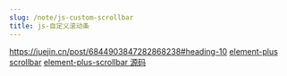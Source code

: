 ```yaml
---
slug: /note/js-custom-scrollbar
title: js-自定义滚动条
---
```

https://juejin.cn/post/6844903847282868238#heading-10
[element-plus scrollbar](https://element-plus.org/en-US/component/scrollbar.html#attributes)
[element-plus-scrollbar 源码](https://github.com/element-plus/element-plus/blob/dev/packages/components/scrollbar/src/scrollbar.vue)
